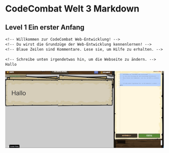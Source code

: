 # CodeCombat Welt 3 Markdown 
## Level 1 Ein erster Anfang
```
<!-- Willkommen zur CodeCombat Web-Entwicklung! -->
<!-- Du wirst die Grundzüge der Web-Entwicklung kennenlernen! -->
<!-- Blaue Zeilen sind Kommentare. Lese sie, um Hilfe zu erhalten. -->

<!-- Schreibe unten irgendetwas hin, um die Webseite zu ändern. -->
Hallo 
```
![Alt text](image-72.png)
